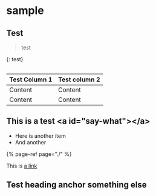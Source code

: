 # sample

## Test <a id="what-is-it-now"></a>

> test

{: test}

```text

```

| Test Column 1 | Test column 2 |
| :--- | :--- |
| Content | Content |
| Content | Content |

## This is a test &lt;a id="say-what"&gt;&lt;/a&gt;  <a id="say-what"></a>

* Here is another item
* And another

{% page-ref page="./" %}

This is [a link](./#say-what)



## Test heading anchor something else <a id="test-heading-anchor-test"></a>

